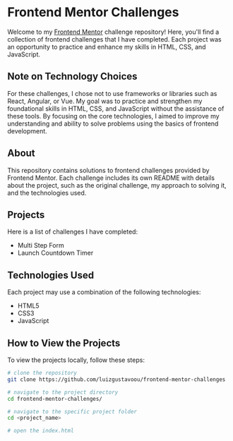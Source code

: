 # Frontend Mentor Challenges
Welcome to my [Frontend Mentor](https://www.frontendmentor.io/) challenge repository! Here, you'll find a collection of frontend challenges that I have completed. Each project was an opportunity to practice and enhance my skills in HTML, CSS, and JavaScript.

## Note on Technology Choices
For these challenges, I chose not to use frameworks or libraries such as React, Angular, or Vue. My goal was to practice and strengthen my foundational skills in HTML, CSS, and JavaScript without the assistance of these tools. By focusing on the core technologies, I aimed to improve my understanding and ability to solve problems using the basics of frontend development.


## About

This repository contains solutions to frontend challenges provided by Frontend Mentor. Each challenge includes its own README with details about the project, such as the original challenge, my approach to solving it, and the technologies used.

## Projects

Here is a list of challenges I have completed:
- Multi Step Form
- Launch Countdown Timer

## Technologies Used

Each project may use a combination of the following technologies:

- HTML5
- CSS3
- JavaScript

## How to View the Projects

To view the projects locally, follow these steps:

```bash
# clone the repository
git clone https://github.com/luizgustavoou/frontend-mentor-challenges

# navigate to the project directory
cd frontend-mentor-challenges/

# navigate to the specific project folder
cd <project_name>

# open the index.html
